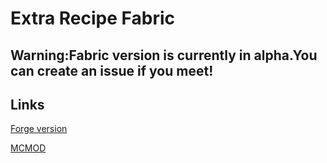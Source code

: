 # Extra Recipe Fabric

## Warning:Fabric version is currently in alpha.You can create an issue if you meet!

## Links

[Forge version](https://github.com/YTXSY/ExtraRecipe-1.12.2-Forge)

[MCMOD](https://www.mcmod.cn/class/7424.html)
